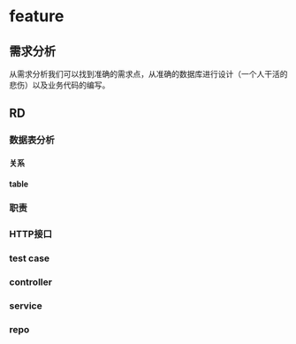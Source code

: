 # feature

## 需求分析

从需求分析我们可以找到准确的需求点，从准确的数据库进行设计（一个人干活的悲伤）以及业务代码的编写。

## RD

### 数据表分析

#### 关系

#### table

### 职责

### HTTP接口

### test case



### controller

### service

### repo



